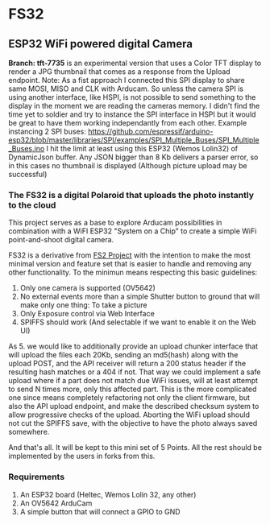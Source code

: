 # FS32
## ESP32 WiFi powered digital Camera

**Branch: tft-7735** is an experimental version that uses a Color TFT display to render a JPG thumbnail that comes as a response from the Upload endpoint. 
Note: As a fist approach I connected this SPI display to share same MOSI, MISO and CLK with Arducam. So unless the camera SPI is using another interface, like HSPI, is not possible to send something to the display in the moment we are reading the cameras memory. I didn't find the time yet to soldier and try to instance the SPI interface in HSPI but it would be great to have them working independantly from each other. 
Example instancing 2 SPI buses: https://github.com/espressif/arduino-esp32/blob/master/libraries/SPI/examples/SPI_Multiple_Buses/SPI_Multiple_Buses.ino
I hit the limit at least using this ESP32 (Wemos Lolin32) of DynamicJson buffer. Any JSON bigger than 8 Kb delivers a parser error, so in this cases no thumbnail is displayed (Although picture upload may be successful)

### The FS32 is a digital Polaroid that uploads the photo instantly to the cloud
This project serves as a base to explore Arducam possibilities in combination with a WiFI ESP32 "System on a Chip" to create a simple WiFi point-and-shoot digital camera.

FS32 is a derivative from [FS2 Project](https://github.com/martinberlin/FS2) with the intention to make the most minimal version and feature set that is easier to handle and removing any other functionality. 
To the minimun means respecting this basic guidelines:

1. Only one camera is supported (OV5642)
2. No external events more than a simple Shutter button to ground that will make only one thing: To take a picture
3. Only Exposure control via Web Interface
4. SPIFFS should work (And selectable if we want to enable it on the Web UI)

As 5. we would like to additionally provide an upload chunker interface that will upload the files each 20Kb, sending an md5(hash) along with the upload POST, and the API receiver will return a 200 status header if the resulting hash matches or a 404 if not. That way we could implement a safe upload where if a part does not match due WiFi issues, will at least attempt to send N times more, only this affected part. This is the more complicated one since means completely refactoring not only the client firmware, but also the API upload endpoint, and make the described checksum system to allow progressive checks of the upload. Aborting the WiFi upload should not cut the SPIFFS save, with the objective to have the photo always saved somewhere.

And that's all. It will be kept to this mini set of 5 Points. All the rest should be implemented by the users in forks from this. 

### Requirements 

1. An ESP32 board (Heltec, Wemos Lolin 32, any other)
2. An OV5642 ArduCam
3. A simple button that will connect a GPIO to GND